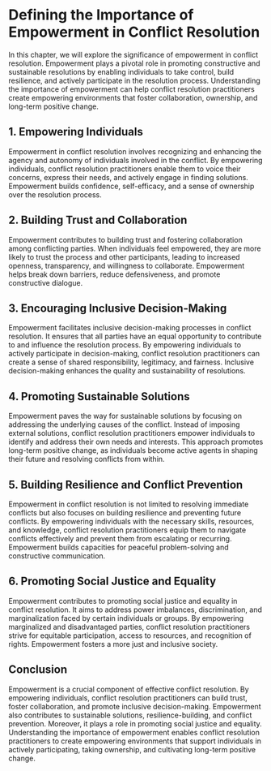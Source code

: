 Defining the Importance of Empowerment in Conflict Resolution
======================================================================

In this chapter, we will explore the significance of empowerment in conflict resolution. Empowerment plays a pivotal role in promoting constructive and sustainable resolutions by enabling individuals to take control, build resilience, and actively participate in the resolution process. Understanding the importance of empowerment can help conflict resolution practitioners create empowering environments that foster collaboration, ownership, and long-term positive change.

1\. Empowering Individuals
-------------------------

Empowerment in conflict resolution involves recognizing and enhancing the agency and autonomy of individuals involved in the conflict. By empowering individuals, conflict resolution practitioners enable them to voice their concerns, express their needs, and actively engage in finding solutions. Empowerment builds confidence, self-efficacy, and a sense of ownership over the resolution process.

2\. Building Trust and Collaboration
-----------------------------------

Empowerment contributes to building trust and fostering collaboration among conflicting parties. When individuals feel empowered, they are more likely to trust the process and other participants, leading to increased openness, transparency, and willingness to collaborate. Empowerment helps break down barriers, reduce defensiveness, and promote constructive dialogue.

3\. Encouraging Inclusive Decision-Making
----------------------------------------

Empowerment facilitates inclusive decision-making processes in conflict resolution. It ensures that all parties have an equal opportunity to contribute to and influence the resolution process. By empowering individuals to actively participate in decision-making, conflict resolution practitioners can create a sense of shared responsibility, legitimacy, and fairness. Inclusive decision-making enhances the quality and sustainability of resolutions.

4\. Promoting Sustainable Solutions
----------------------------------

Empowerment paves the way for sustainable solutions by focusing on addressing the underlying causes of the conflict. Instead of imposing external solutions, conflict resolution practitioners empower individuals to identify and address their own needs and interests. This approach promotes long-term positive change, as individuals become active agents in shaping their future and resolving conflicts from within.

5\. Building Resilience and Conflict Prevention
----------------------------------------------

Empowerment in conflict resolution is not limited to resolving immediate conflicts but also focuses on building resilience and preventing future conflicts. By empowering individuals with the necessary skills, resources, and knowledge, conflict resolution practitioners equip them to navigate conflicts effectively and prevent them from escalating or recurring. Empowerment builds capacities for peaceful problem-solving and constructive communication.

6\. Promoting Social Justice and Equality
----------------------------------------

Empowerment contributes to promoting social justice and equality in conflict resolution. It aims to address power imbalances, discrimination, and marginalization faced by certain individuals or groups. By empowering marginalized and disadvantaged parties, conflict resolution practitioners strive for equitable participation, access to resources, and recognition of rights. Empowerment fosters a more just and inclusive society.

Conclusion
----------

Empowerment is a crucial component of effective conflict resolution. By empowering individuals, conflict resolution practitioners can build trust, foster collaboration, and promote inclusive decision-making. Empowerment also contributes to sustainable solutions, resilience-building, and conflict prevention. Moreover, it plays a role in promoting social justice and equality. Understanding the importance of empowerment enables conflict resolution practitioners to create empowering environments that support individuals in actively participating, taking ownership, and cultivating long-term positive change.
